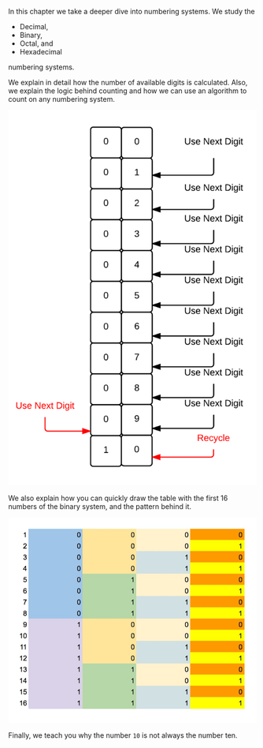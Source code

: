 In this chapter we take a deeper dive into numbering systems. We study the

* Decimal,
* Binary,
* Octal, and
* Hexadecimal 

numbering systems.

We explain in detail how the number of available digits is calculated. Also,
we explain the logic behind counting and how we can use an algorithm to count
on any numbering system.

![./images/Counting](./images/recycle-and-use-next-digit-on-the-left-column.png)

We also explain how you can quickly draw the table with the first 16 numbers of the binary system, and the pattern behind it.

![./images/First 16 Binary Numbers](./images/first-16-binary-numbers-with-colours-to-show-patterns.jpg)

Finally, we teach you why the number `10` is not always the number ten.
